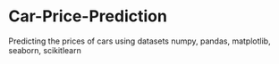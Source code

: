 # Car-Price-Prediction
Predicting the prices of cars using datasets numpy, pandas, matplotlib, seaborn, scikitlearn
